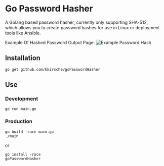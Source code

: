 # Go Password Hasher
A Golang based password hasher, currently only supporting SHA-512, which allows you to create password hashes for use in Linux or deployment tools like Ansible.

Example Of Hashed Password Output Page:
![Example Password Hash](http://i.imgur.com/VrwJhrd.png)

## Installation

```
go get github.com/kkirsche/goPasswordHasher
```

## Use

### Development

```
go run main.go
```

### Production

```
go build -race main.go
./main
```

or

```
go install -race
goPasswordHasher
```
